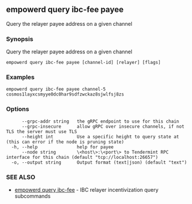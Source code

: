 ## empowerd query ibc-fee payee

Query the relayer payee address on a given channel

### Synopsis

Query the relayer payee address on a given channel

```
empowerd query ibc-fee payee [channel-id] [relayer] [flags]
```

### Examples

```
empowerd query ibc-fee payee channel-5 cosmos1layxcsmyye0dc0har9sdfzwckaz8sjwlfsj8zs
```

### Options

```
      --grpc-addr string   the gRPC endpoint to use for this chain
      --grpc-insecure      allow gRPC over insecure channels, if not TLS the server must use TLS
      --height int         Use a specific height to query state at (this can error if the node is pruning state)
  -h, --help               help for payee
      --node string        \<host\>:\<port\> to Tendermint RPC interface for this chain (default "tcp://localhost:26657")
  -o, --output string      Output format (text|json) (default "text")
```

### SEE ALSO

* [empowerd query ibc-fee](empowerd_query_ibc-fee.md)	 - IBC relayer incentivization query subcommands

